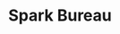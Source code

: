 ---
gid: spark-bureau
title: Spark Bureau
name: Spark Bureau
type: Corporate
is_sponsor: true
website_url: http://www.sparkbureau.org/
logo_url: https://s3-ap-southeast-2.amazonaws.com/2016govhacksponsors/qld/sparkbureau.png
sponsor_level: Bronze
jurisdiction: qld
events:
  - sunshine-coast
---